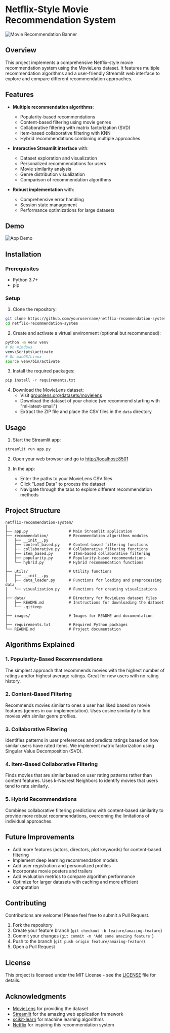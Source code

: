 # Netflix-Style Movie Recommendation System

![Movie Recommendation Banner](https://raw.githubusercontent.com/yourusername/netflix-recommendation-system/main/images/banner.jpg)

## Overview

This project implements a comprehensive Netflix-style movie recommendation system using the MovieLens dataset. It features multiple recommendation algorithms and a user-friendly Streamlit web interface to explore and compare different recommendation approaches.

## Features

- **Multiple recommendation algorithms**:
  - Popularity-based recommendations
  - Content-based filtering using movie genres
  - Collaborative filtering with matrix factorization (SVD)
  - Item-based collaborative filtering with KNN
  - Hybrid recommendations combining multiple approaches

- **Interactive Streamlit interface** with:
  - Dataset exploration and visualization
  - Personalized recommendations for users
  - Movie similarity analysis
  - Genre distribution visualization
  - Comparison of recommendation algorithms

- **Robust implementation** with:
  - Comprehensive error handling
  - Session state management
  - Performance optimizations for large datasets

## Demo

![App Demo](https://raw.githubusercontent.com/yourusername/netflix-recommendation-system/main/images/demo.gif)

## Installation

### Prerequisites

- Python 3.7+
- pip

### Setup

1. Clone the repository:
```bash
git clone https://github.com/yourusername/netflix-recommendation-system.git
cd netflix-recommendation-system
```

2. Create and activate a virtual environment (optional but recommended):
```bash
python -m venv venv
# On Windows
venv\Scripts\activate
# On macOS/Linux
source venv/bin/activate
```

3. Install the required packages:
```bash
pip install -r requirements.txt
```

4. Download the MovieLens dataset:
   - Visit [grouplens.org/datasets/movielens](https://grouplens.org/datasets/movielens/)
   - Download the dataset of your choice (we recommend starting with "ml-latest-small")
   - Extract the ZIP file and place the CSV files in the `data` directory

## Usage

1. Start the Streamlit app:
```bash
streamlit run app.py
```

2. Open your web browser and go to [http://localhost:8501](http://localhost:8501)

3. In the app:
   - Enter the paths to your MovieLens CSV files
   - Click "Load Data" to process the dataset
   - Navigate through the tabs to explore different recommendation methods

## Project Structure

```
netflix-recommendation-system/
│
├── app.py                  # Main Streamlit application
├── recommendation/         # Recommendation algorithms modules
│   ├── __init__.py
│   ├── content_based.py    # Content-based filtering functions
│   ├── collaborative.py    # Collaborative filtering functions
│   ├── item_based.py       # Item-based collaborative filtering
│   ├── popularity.py       # Popularity-based recommendations
│   └── hybrid.py           # Hybrid recommendation functions
│
├── utils/                  # Utility functions
│   ├── __init__.py
│   ├── data_loader.py      # Functions for loading and preprocessing data
│   └── visualization.py    # Functions for creating visualizations
│
├── data/                   # Directory for MovieLens dataset files
│   ├── README.md           # Instructions for downloading the dataset
│   └── .gitkeep
│
├── images/                 # Images for README and documentation
│
├── requirements.txt        # Required Python packages
└── README.md               # Project documentation
```

## Algorithms Explained

### 1. Popularity-Based Recommendations

The simplest approach that recommends movies with the highest number of ratings and/or highest average ratings. Great for new users with no rating history.

### 2. Content-Based Filtering

Recommends movies similar to ones a user has liked based on movie features (genres in our implementation). Uses cosine similarity to find movies with similar genre profiles.

### 3. Collaborative Filtering

Identifies patterns in user preferences and predicts ratings based on how similar users have rated items. We implement matrix factorization using Singular Value Decomposition (SVD).

### 4. Item-Based Collaborative Filtering

Finds movies that are similar based on user rating patterns rather than content features. Uses k-Nearest Neighbors to identify movies that users tend to rate similarly.

### 5. Hybrid Recommendations

Combines collaborative filtering predictions with content-based similarity to provide more robust recommendations, overcoming the limitations of individual approaches.

## Future Improvements

- Add more features (actors, directors, plot keywords) for content-based filtering
- Implement deep learning recommendation models
- Add user registration and personalized profiles
- Incorporate movie posters and trailers
- Add evaluation metrics to compare algorithm performance
- Optimize for larger datasets with caching and more efficient computation

## Contributing

Contributions are welcome! Please feel free to submit a Pull Request.

1. Fork the repository
2. Create your feature branch (`git checkout -b feature/amazing-feature`)
3. Commit your changes (`git commit -m 'Add some amazing feature'`)
4. Push to the branch (`git push origin feature/amazing-feature`)
5. Open a Pull Request

## License

This project is licensed under the MIT License - see the [LICENSE](LICENSE) file for details.

## Acknowledgments

- [MovieLens](https://grouplens.org/datasets/movielens/) for providing the dataset
- [Streamlit](https://streamlit.io/) for the amazing web application framework
- [scikit-learn](https://scikit-learn.org/) for machine learning algorithms
- [Netflix](https://research.netflix.com/) for inspiring this recommendation system
